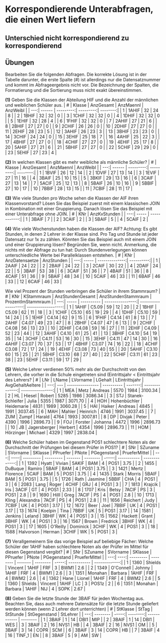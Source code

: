 # Korrespondierende Unterabfragen, die einen Wert liefern

## Unterschied nicht korrespondierend zu korrespondierend

## Übungen

Bearbeiten Sie die folgenden Abfragen. Die korrekte Lösung ist in der Tabelle darunter, die erste
Spalte (#) ist allerdings nur die Datensatznummer und kommt im Abfrageergebnis nicht vor. Die
Bezeichnung der Spalten, die Formatierung und die Sortierung muss nicht exakt übereinstimmen.

**(1)** Geben Sie die Klassen der Abteilung HIF und die Anzahl der männlichen und weiblichen Schüler aus.
| #   | Klasse | AnzGesamt | AnzMaennl | AnzWeibl |
| ---:| ------ | ---------:| ---------:| --------:|
|   1 | 1AHIF  | 32        | 24        | 8        |
|   2 | 1BHIF  | 32        | 32        | 0        |
|   3 | 1CHIF  | 32        | 32        | 0        |
|   4 | 1DHIF  | 32        | 32        | 0        |
|   5 | 1EHIF  | 32        | 28        | 4        |
|   6 | 1FHIF  | 32        | 32        | 0        |
|   7 | 2AHIF  | 27        | 21        | 6        |
|   8 | 2BHIF  | 27        | 27        | 0        |
|   9 | 2CHIF  | 26        | 26        | 0        |
|  10 | 2DHIF  | 27        | 27        | 0        |
|  11 | 2EHIF  | 28        | 23        | 5        |
|  12 | 3AHIF  | 26        | 23        | 3        |
|  13 | 3BHIF  | 23        | 23        | 0        |
|  14 | 3CHIF  | 24        | 24        | 0        |
|  15 | 3EHIF  | 25        | 18        | 7        |
|  16 | 4AHIF  | 25        | 22        | 3        |
|  17 | 4BHIF  | 27        | 27        | 0        |
|  18 | 4CHIF  | 27        | 27        | 0        |
|  19 | 4EHIF  | 25        | 17        | 8        |
|  20 | 5AHIF  | 27        | 21        | 6        |
|  21 | 5BHIF  | 27        | 27        | 0        |
|  22 | 5CHIF  | 29        | 29        | 0        |
|  23 | 5EHIF  | 27        | 23        | 4        |

**(2)** In welchen Klassen gibt es mehr weibliche als männliche Schüler?
| #   | Klasse | AnzGesamt | AnzMaennl | AnzWeibl |
| ---:| ------ | ---------:| ---------:| --------:|
|   1 | 1BVIF  | 26        | 12        | 14       |
|   2 | 1DVIF  | 27        | 13        | 14       |
|   3 | 1EVIF  | 27        | 11        | 16       |
|   4 | 3BAIF  | 25        | 10        | 15       |
|   5 | 3BKIF  | 29        | 13        | 16       |
|   6 | 3CAIF  | 27        | 13        | 14       |
|   7 | 5ACIF  | 25        | 12        | 13       |
|   8 | 5BAIF  | 26        | 10        | 16       |
|   9 | 5BBIF  | 27        | 10        | 17       |
|  10 | 7BBIF  | 28        | 13        | 15       |
|  11 | 7CBIF  | 28        | 11        | 17       |

**(3)** Wie viele Stunden pro Woche sehen die Klassen der AIF ihren Klassenvorstand? Lösen Sie
das Beispiel zuerst mit einem klassischen JOIN in Kombination mit einer Gruppierung. Danach lösen Sie
das Beispiel mit einer Unterabfrage ohne JOIN.
| #   | KNr   | AnzKvStunden |
| ---:| ----- | ------------:|
|   1 | 3BAIF | 7            |
|   2 | 3CAIF | 2            |
|   3 | 5BAIF | 5            |
|   4 | 5CAIF | 2            |

**(4)** Wie viele Wochenstunden haben die Klassen der AIF? Achtung: Es gibt Stunden, in denen
2 Lehrer in der Klasse sind. Pro Tag und Stunde ist jeder Datensatz nur 1x zu zählen. Könnten Sie
das Beispiel auch mit einem JOIN und einer Gruppierung lösen? Begründen Sie, wenn nicht.
Anmerkung, die nichts mit der Abfrage zu tun hat: Durch Stundenverlegungen können unterschiedliche
Werte bei Parallelklassen entstehen.
| #   | KNr   | AnzDatensaetze | AnzStunden |
| ---:| ----- | --------------:| ----------:|
|   1 | 2AAIF | 24             | 22         |
|   2 | 2BAIF | 24             | 22         |
|   3 | 2CAIF | 30             | 22         |
|   4 | 2DAIF | 24             | 22         |
|   5 | 3BAIF | 53             | 38         |
|   6 | 3CAIF | 51             | 36         |
|   7 | 4BAIF | 51             | 36         |
|   8 | 4CAIF | 51             | 36         |
|   9 | 5BAIF | 48             | 34         |
|  10 | 5CAIF | 46             | 33         |
|  11 | 6BAIF | 46             | 33         |
|  12 | 6CAIF | 46             | 33         |

Wie viel Prozent der Stunden verbringen die Schüler in ihrem Stammraum?
| #   | KNr   | KStammraum | AnzStundenGesamt | AnzStundenStammraum | ProzentImStammraum |
| ---:| ----- | ---------- | ----------------:| -------------------:| ------------------:|
|   1 | 1AHIF | C5.09      | 59               | 12                  | 20                 |
|   2 | 1BHIF | C5.09      | 62               | 11                  | 18                 |
|   3 | 1CHIF | C5.10      | 65               | 19                  | 29                 |
|   4 | 1DHIF | C5.10      | 59               | 14                  | 24                 |
|   5 | 1EHIF | C4.14      | 62               | 9                   | 15                 |
|   6 | 1FHIF | C4.14      | 61               | 8                   | 13                 |
|   7 | 2AHIF | C4.07      | 49               | 23                  | 47                 |
|   8 | 2BHIF | C4.07      | 47               | 6                   | 13                 |
|   9 | 2CHIF | C4.08      | 56               | 13                  | 23                 |
|  10 | 2DHIF | C4.08      | 59               | 16                  | 27                 |
|  11 | 2EHIF | C4.09      | 52               | 23                  | 44                 |
|  12 | 3AHIF | C4.10      | 61               | 25                  | 41                 |
|  13 | 3BHIF | C4.10      | 54               | 19                  | 35                 |
|  14 | 3CHIF | C4.11      | 53               | 16                  | 30                 |
|  15 | 3EHIF | C4.11      | 47               | 14                  | 30                 |
|  16 | 4AHIF | C3.07      | 70               | 37                  | 53                 |
|  17 | 4BHIF | C3.07      | 74               | 16                  | 22                 |
|  18 | 4CHIF | C3.08      | 72               | 17                  | 24                 |
|  19 | 4EHIF | C3.08      | 73               | 40                  | 55                 |
|  20 | 5AHIF | C3.10      | 60               | 15                  | 25                 |
|  21 | 5BHIF | C3.10      | 68               | 27                  | 40                 |
|  22 | 5CHIF | C3.11      | 61               | 23                  | 38                 |
|  23 | 5EHIF | C3.11      | 59               | 17                  | 29                 |

**(5)** Welche Lehrer verdienen 50% mehr als der Durchschnitt von den Lehrern, die vorher in
die Schule eingetreten sind (Eintrittsjahr < Eintrittsjahr des Lehrers?
| #   | LNr | LName            | LVorname   | LGehalt | LEintrittsjahr | AvgGehaltAeltere |
| ---:| --- | ---------------- | ---------- | -------:| --------------:| ----------------:|
|   1 | MEA | Metz             | Andreas    | 5570    | 1984           | 3100.34          |
|   2 | HL  | Hiesel           | Robert     | 5285    | 1986           | 3086.34          |
|   3 | STJ | Stanek-Schleifer | Julia      | 5355    | 1987           | 3071.70          |
|   4 | HOH | Hohenbüchler     | Heidemarie | 4831    | 1989           | 3060.28          |
|   5 | HAI | Haiker           | Andreas    | 4845    | 1991           | 3037.45          |
|   6 | MAH | Mahler           | Heinrich   | 4746    | 1991           | 3037.45          |
|   7 | ZUM | Zumpf            | Harald     | 4764    | 1993           | 3007.81          |
|   8 | DP  | Divjak           | Peter      | 4390    | 1996           | 2896.73          |
|   9 | FOJ | Forster          | Johanna    | 4472    | 1996           | 2896.73          |
|  10 | JB  | Jagersberger     | Herbert    | 4354    | 1996           | 2896.73          |
|  11 | HOM | Hörzinger        | Michael    | 4329    | 1997           | 2838.04          |

**(6)** Welche Schüler haben im Gegenstand POS1 schlechtere Noten als der Durchschnitt der Prüfungen
bei diesem Prüfer in POS1?
| #   | SNr  | SZuname   | SVorname  | SKlasse | PPruefer | PNote | PGegenstand | PrueferMittel |
| ---:| ----:| --------- | --------- | ------- | -------- | -----:| ----------- | -------------:|
|   1 | 1392 | Hyatt     | Vivian    | 5AKIF   | BAM      | 4     | POS1        | 3.75          |
|   2 | 1455 | DuBuque   | Ramiro    | 5BAIF   | BAM      | 4     | POS1        | 3.75          |
|   3 | 1421 | Mertz     | Florence  | 5CAIF   | BAM      | 5     | POS1        | 3.75          |
|   4 | 1435 | Stark     | Morris    | 5BAIF   | BAM      | 5     | POS1        | 3.75          |
|   5 | 1726 | Rath      | Jasmine   | 5BBIF   | CHA      | 4     | POS1        | 3             |
|   6 | 2083 | Lang      | Roger     | 4CHIF   | GRJ      | 4     | POS1        | 3             |
|   7 | 1813 | Krajcik   | Iris      | 3ACIF   | GT       | 4     | POS1        | 2.33          |
|   8 | 1707 | Kris      | Betsy     | 7ACIF   | PS       | 3     | POS1        | 2.8           |
|   9 | 1690 | Hilll     | Greg      | 7ACIF   | PS       | 4     | POS1        | 2.8           |
|  10 | 1713 | Kling     | Alexandra | 7ACIF   | PS       | 4     | POS1        | 2.8           |
|  11 | 1656 | Reichert  | Judy      | 7CBIF   | UK       | 4     | POS1        | 3.17          |
|  12 | 1672 | Beer      | Joel      | 7BBIF   | UK       | 4     | POS1        | 3.17          |
|  13 | 1674 | Koelpin   | Tina      | 7BBIF   | UK       | 5     | POS1        | 3.17          |
|  14 | 1581 | Jenkins   | Leland    | 3BHIF   | WK       | 4     | POS1        | 3             |
|  15 | 1562 | Hackett   | Grant     | 3BHIF   | WK       | 4     | POS1        | 3             |
|  16 | 1567 | Brown     | Fredrick  | 3BHIF   | WK       | 4     | POS1        | 3             |
|  17 | 1605 | O'Reilly  | Dominick  | 3CHIF   | WK       | 4     | POS1        | 3             |
|  18 | 1588 | Halvorson | Herman    | 3CHIF   | WK       | 5     | POS1        | 3             |

**(7)** Verallgemeinern Sie das vorige Beispiel auf beliebige Fächer: Welche Schüler der 1AHIF 
haben schlechtere Noten als der Prüfer im Mittel für diesen Gegenstand vergibt?
| #   | SNr  | SZuname   | SVorname | SKlasse | PPruefer | PNote | PGegenstand | PrueferMittel |
| ---:| ----:| --------- | -------- | ------- | -------- | -----:| ----------- | -------------:|
|   1 | 1360 | Shields   | Vincent  | 1AHIF   | FRF      | 3     | BWM1        | 2.6           |
|   2 | 1349 | O'Connell | Johnny   | 1AHIF   | FRF      | 4     | BWM1        | 2.6           |
|   3 | 1351 | Monahan   | Barbara  | 1AHIF   | FRF      | 4     | BWM2        | 2.6           |
|   4 | 1362 | Hane      | Lionel   | 1AHIF   | FRF      | 4     | BWM2        | 2.6           |
|   5 | 1360 | Shields   | Vincent  | 1AHIF   | LC       | 3     | POS1z       | 2             |
|   6 | 1351 | Monahan   | Barbara  | 1AHIF   | NIJ      | 4     | SOPK        | 2.67          |

**(8)** Geben Sie die letzte Stunde der 3BAIF für jeden Wochentag aus. Beachten Sie, dass
auch mehrere Datensätze für die letzte Stunde geliefert werden können (wenn 2 Lehrer dort unterrichten)
| #   | StKlasse | StTag | StStunde | StGegenstand | StLehrer |
| ---:| -------- | -----:| --------:| ------------ | -------- |
|   1 | 3BAIF    | 1     | 14       | DBI1         | MIP      |
|   2 | 3BAIF    | 1     | 14       | DBI1         | WES      |
|   3 | 3BAIF    | 2     | 16       | NVS1         | HB       |
|   4 | 3BAIF    | 2     | 16       | NVS1         | OM       |
|   5 | 3BAIF    | 3     | 14       | COPR         | SCM      |
|   6 | 3BAIF    | 3     | 14       | COPR         | HB       |
|   7 | 3BAIF    | 4     | 16       | TINF_1       | EN       |
|   8 | 3BAIF    | 5     | 9        | AM           | SW       |
